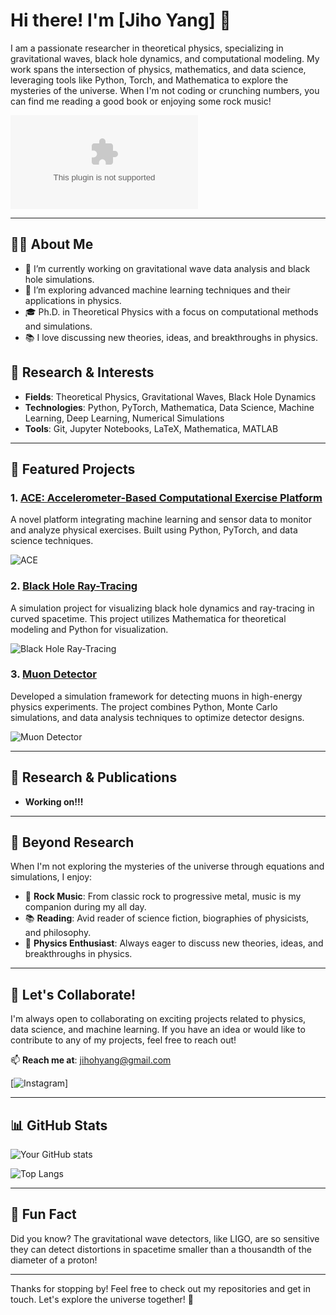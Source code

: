 # Hi there! I'm [Jiho Yang] 👋

I am a passionate researcher in theoretical physics, specializing in gravitational waves, black hole dynamics, and computational modeling. My work spans the intersection of physics, mathematics, and data science, leveraging tools like Python, Torch, and Mathematica to explore the mysteries of the universe. When I'm not coding or crunching numbers, you can find me reading a good book or enjoying some rock music!

![Profile Views](komarev.com)

---

## 🧑‍🔬 About Me

- 🔭 I’m currently working on gravitational wave data analysis and black hole simulations.
- 🌱 I’m exploring advanced machine learning techniques and their applications in physics.
- 🎓 Ph.D. in Theoretical Physics with a focus on computational methods and simulations.
- 📚 I love discussing new theories, ideas, and breakthroughs in physics.

## 🔬 Research & Interests

- **Fields**: Theoretical Physics, Gravitational Waves, Black Hole Dynamics
- **Technologies**: Python, PyTorch, Mathematica, Data Science, Machine Learning, Deep Learning, Numerical Simulations
- **Tools**: Git, Jupyter Notebooks, LaTeX, Mathematica, MATLAB

---

## 🚀 Featured Projects

### 1. [ACE: Accelerometer-Based Computational Exercise Platform](https://github.com/Productitivity/ACE)
A novel platform integrating machine learning and sensor data to monitor and analyze physical exercises. Built using Python, PyTorch, and data science techniques.

![ACE]()

### 2. [Black Hole Ray-Tracing](https://github.com/Productitivity/BlackHoleRayTracing)
A simulation project for visualizing black hole dynamics and ray-tracing in curved spacetime. This project utilizes Mathematica for theoretical modeling and Python for visualization.

![Black Hole Ray-Tracing]()

### 3. [Muon Detector](https://github.com/Productitivity/MuonDetector)
Developed a simulation framework for detecting muons in high-energy physics experiments. The project combines Python, Monte Carlo simulations, and data analysis techniques to optimize detector designs.

![Muon Detector]()

---

## 📄 Research & Publications
- **Working on!!!**
<!--
- **[Title of Paper 1](https://linktopaper1.com)**: Journal Name, Year.
- **[Title of Paper 2](https://linktopaper2.com)**: Conference Name, Year.
- **[Title of Paper 3](https://linktopaper3.com)**: Journal Name, Year.
-->
---

## 🎸 Beyond Research

When I'm not exploring the mysteries of the universe through equations and simulations, I enjoy:

- 🎵 **Rock Music**: From classic rock to progressive metal, music is my companion during my all day.
- 📚 **Reading**: Avid reader of science fiction, biographies of physicists, and philosophy.
- 🔭 **Physics Enthusiast**: Always eager to discuss new theories, ideas, and breakthroughs in physics.

---

## 🤝 Let's Collaborate!

I'm always open to collaborating on exciting projects related to physics, data science, and machine learning. If you have an idea or would like to contribute to any of my projects, feel free to reach out!

📫 **Reach me at**: [jihohyang@gmail.com](jihohyang@gmail.com)

[![Instagram](https://www.instagram.com/physiker__/)]
<!--
[![LinkedIn](https://img.shields.io/badge/LinkedIn-Connect-blue)](https://www.linkedin.com/in/yourprofile)
[![ResearchGate](https://img.shields.io/badge/ResearchGate-Follow-brightgreen)](https://www.researchgate.net/profile/yourprofile)
-->
---

## 📊 GitHub Stats

![Your GitHub stats](https://github-readme-stats.vercel.app/api?username=Productitivity&show_icons=true&theme=radical)

![Top Langs](https://github-readme-stats.vercel.app/api/top-langs/?username=Productitivity&layout=compact&theme=radical)

---

## 🌟 Fun Fact

Did you know? The gravitational wave detectors, like LIGO, are so sensitive they can detect distortions in spacetime smaller than a thousandth of the diameter of a proton!

---

Thanks for stopping by! Feel free to check out my repositories and get in touch. Let's explore the universe together! 🌌

